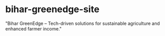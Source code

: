 # bihar-greenedge-site
"Bihar GreenEdge – Tech-driven solutions for sustainable agriculture and enhanced farmer income."
